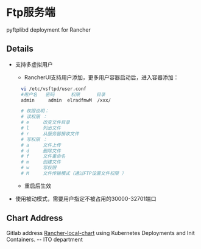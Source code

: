 # Ftp服务端
pyftplibd deployment for Rancher


## Details
* 支持多虚拟用户
  - RancherUI支持用户添加，更多用户容器启动后，进入容器添加：
  ```bash
    vi /etc/vsftpd/user.conf
    #用户名   密码      权限      目录
    admin     admin  elradfmwM  /xxx/

    # 权限说明：
    # 读权限 ：
    # e     改变文件目录
    # l     列出文件
    # r     从服务器接收文件
    # 写权限 ：
    # a     文件上传
    # d     删除文件
    # f     文件重命名
    # m     创建文件
    # w     写权限
    # M     文件传输模式（通过FTP设置文件权限 ）  
  ```
  - 重启后生效
  
* 使用被动模式，需要用户指定不被占用的30000-32701端口

## Chart Address

Gitlab address  [Rancher-local-chart](http://192.168.6.126/nebula/rancher-local-charts)
using Kubernetes Deployments and Init Containers.  -- ITO department
